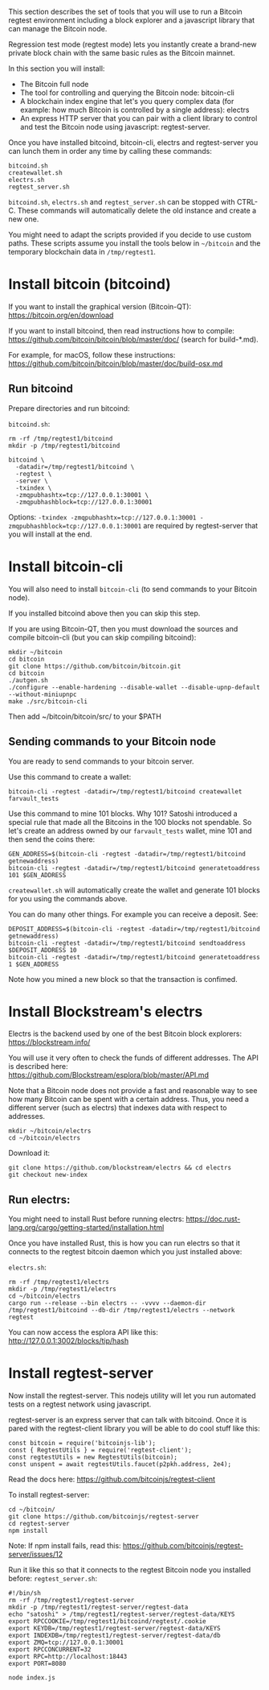 This section describes the set of tools that you will use to run a Bitcoin regtest environment including a block explorer and a javascript library that can manage the Bitcoin node.

Regression test mode (regtest mode) lets you instantly create a brand-new private block chain with the same basic rules as the Bitcoin mainnet.

In this section you will install:
* The Bitcoin full node
* The tool for controlling and querying the Bitcoin node: bitcoin-cli
* A blockchain index engine that let's you query complex data (for example: how much Bitcoin is controlled by a single address): electrs
* An express HTTP server that you can pair with a client library to control and test the Bitcoin node using javascript: regtest-server.

Once you have installed bitcoind, bitcoin-cli, electrs and regtest-server you can lunch them in order any time by calling these commands:

```
bitcoind.sh
createwallet.sh
electrs.sh
regtest_server.sh
```


`bitcoind.sh`, `electrs.sh` and `regtest_server.sh` can be stopped with CTRL-C. These commands will automatically delete the old instance and create a new one.

You might need to adapt the scripts provided if you decide to use custom paths. These scripts assume you install the tools below in `~/bitcoin` and the temporary blockchain data in `/tmp/regtest1`.

# Install bitcoin (bitcoind)

If you want to install the graphical version (Bitcoin-QT): https://bitcoin.org/en/download

If you want to install bitcoind, then read instructions how to compile: https://github.com/bitcoin/bitcoin/blob/master/doc/ (search for build-\*.md).

For example, for macOS, follow these instructions: https://github.com/bitcoin/bitcoin/blob/master/doc/build-osx.md

## Run bitcoind

Prepare directories and run bitcoind:

`bitcoind.sh`:
```
rm -rf /tmp/regtest1/bitcoind
mkdir -p /tmp/regtest1/bitcoind

bitcoind \
  -datadir=/tmp/regtest1/bitcoind \
  -regtest \
  -server \
  -txindex \
  -zmqpubhashtx=tcp://127.0.0.1:30001 \
  -zmqpubhashblock=tcp://127.0.0.1:30001

```
Options: `-txindex -zmqpubhashtx=tcp://127.0.0.1:30001 -zmqpubhashblock=tcp://127.0.0.1:30001` are required by regtest-server that you will install at the end.

# Install bitcoin-cli
You will also need to install `bitcoin-cli` (to send commands to your Bitcoin node).

If you installed bitcoind above then you can skip this step.

If you are using Bitcoin-QT, then you must download the sources and compile bitcoin-cli (but you can skip compiling bitcoind):
```
mkdir ~/bitcoin
cd bitcoin
git clone https://github.com/bitcoin/bitcoin.git
cd bitcoin
./autgen.sh
./configure --enable-hardening --disable-wallet --disable-upnp-default --without-miniupnpc
make ./src/bitcoin-cli
```
Then add ~/bitcoin/bitcoin/src/ to your $PATH

## Sending commands to your Bitcoin node

You are ready to send commands to your bitcoin server.

Use this command to create a wallet:
```
bitcoin-cli -regtest -datadir=/tmp/regtest1/bitcoind createwallet farvault_tests
```

Use this command to mine 101 blocks. Why 101? Satoshi introduced a special rule that made all the Bitcoins in the 100 blocks not spendable. So let's create an address owned by our `farvault_tests` wallet, mine 101 and then send the coins there:
```
GEN_ADDRESS=$(bitcoin-cli -regtest -datadir=/tmp/regtest1/bitcoind getnewaddress)
bitcoin-cli -regtest -datadir=/tmp/regtest1/bitcoind generatetoaddress 101 $GEN_ADDRESS
```

`createwallet.sh` will automatically create the wallet and generate 101 blocks for you using the commands above.

You can do many other things. For example you can receive a deposit. See:
```
DEPOSIT_ADDRESS=$(bitcoin-cli -regtest -datadir=/tmp/regtest1/bitcoind getnewaddress)
bitcoin-cli -regtest -datadir=/tmp/regtest1/bitcoind sendtoaddress $DEPOSIT_ADDRESS 10
bitcoin-cli -regtest -datadir=/tmp/regtest1/bitcoind generatetoaddress 1 $GEN_ADDRESS
```
Note how you mined a new block so that the transaction is confimed.

# Install Blockstream's electrs
Electrs is the backend used by one of the best Bitcoin block explorers: https://blockstream.info/

You will use it very often to check the funds of different addresses. The API is described here: https://github.com/Blockstream/esplora/blob/master/API.md

Note that a Bitcoin node does not provide a fast and reasonable way to see how many Bitcoin can be spent with a certain address. Thus, you need a different server (such as electrs) that indexes data with respect to addresses.

```
mkdir ~/bitcoin/electrs
cd ~/bitcoin/electrs
```
Download it:
```
git clone https://github.com/blockstream/electrs && cd electrs
git checkout new-index
```

## Run electrs:
You might need to install Rust before running electrs: https://doc.rust-lang.org/cargo/getting-started/installation.html

Once you have installed Rust, this is how you can run electrs so that it connects to the regtest bitcoin daemon which you just installed above:

`electrs.sh`:
```
rm -rf /tmp/regtest1/electrs
mkdir -p /tmp/regtest1/electrs
cd ~/bitcoin/electrs
cargo run --release --bin electrs -- -vvvv --daemon-dir /tmp/regtest1/bitcoind --db-dir /tmp/regtest1/electrs --network regtest
```

You can now access the esplora API like this: http://127.0.0.1:3002/blocks/tip/hash

# Install regtest-server

Now install the regtest-server. This nodejs utility will let you run automated tests on a regtest network using javascript.

regtest-server is an express server that can talk with bitcoind. Once it is pared with the regtest-client library you will be able to do cool stuff like this:

```
const bitcoin = require('bitcoinjs-lib');
const { RegtestUtils } = require('regtest-client');
const regtestUtils = new RegtestUtils(bitcoin);
const unspent = await regtestUtils.faucet(p2pkh.address, 2e4);
```
Read the docs here: https://github.com/bitcoinjs/regtest-client

To install regtest-server:
```
cd ~/bitcoin/
git clone https://github.com/bitcoinjs/regtest-server
cd regtest-server
npm install
```
Note: If npm install fails, read this: https://github.com/bitcoinjs/regtest-server/issues/12

Run it like this so that it connects to the regtest Bitcoin node you installed before:
`regtest_server.sh`:
```
#!/bin/sh
rm -rf /tmp/regtest1/regtest-server
mkdir -p /tmp/regtest1/regtest-server/regtest-data
echo "satoshi" > /tmp/regtest1/regtest-server/regtest-data/KEYS
export RPCCOOKIE=/tmp/regtest1/bitcoind/regtest/.cookie
export KEYDB=/tmp/regtest1/regtest-server/regtest-data/KEYS
export INDEXDB=/tmp/regtest1/regtest-server/regtest-data/db
export ZMQ=tcp://127.0.0.1:30001
export RPCCONCURRENT=32
export RPC=http://localhost:18443
export PORT=8080

node index.js
```
